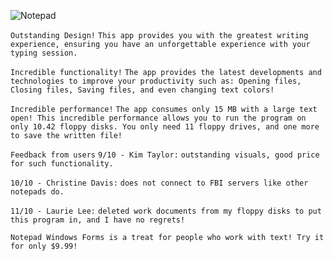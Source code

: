 ![Notepad](https://i.imgur.com/3IiE4bd.png "Notepad")

```Outstanding Design!```
```This app provides you with the greatest writing experience, ensuring you have an unforgettable experience with your typing session.```

```Incredible functionality!```
```The app provides the latest developments and technologies to improve your productivity such as: Opening files, Closing files, Saving files, and even changing text colors!```

```Incredible performance!```
```The app consumes only 15 MB with a large text open! This incredible performance allows you to run the program on only 10.42 floppy disks. You only need 11 floppy drives, and one more to save the written file!```

```Feedback from users```
```9/10 - Kim Taylor:``` ```outstanding visuals, good price for such functionality.```

```10/10 - Christine Davis:``` ```does not connect to FBI servers like other notepads do.```

```11/10 - Laurie Lee:``` ```deleted work documents from my floppy disks to put this program in, and I have no regrets!```


```Notepad Windows Forms is a treat for people who work with text! Try it for only $9.99!```
